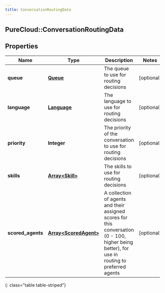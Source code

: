 ```yaml
---
title: ConversationRoutingData
---
```

## PureCloud::ConversationRoutingData

## Properties

|Name | Type | Description | Notes|
|------------ | ------------- | ------------- | -------------|
| **queue** | [**Queue**](Queue.html) | The queue to use for routing decisions | [optional] |
| **language** | [**Language**](Language.html) | The language to use for routing decisions | [optional] |
| **priority** | **Integer** | The priority of the conversation to use for routing decisions | [optional] |
| **skills** | [**Array&lt;Skill&gt;**](Skill.html) | The skills to use for routing decisions | [optional] |
| **scored_agents** | [**Array&lt;ScoredAgent&gt;**](ScoredAgent.html) | A collection of agents and their assigned scores for this conversation (0 - 100, higher being better), for use in routing to preferred agents | [optional] |
{: class="table table-striped"}


